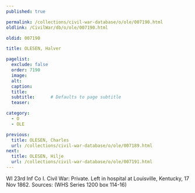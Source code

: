 ```yaml
---
published: true

permalink: /collections/civil-war-database/o/ole/007190.html
oldlink: /CivilWar/db/o/ole/007190.html

oldid: 007190

title: OLESEN, Halver

pagelist:
  exclude: false
  order: 7190
  image: 
  alt:
  caption:
  title:
  subtitle:      # Defaults to page subtitle
  teaser:

category: 
  - O 
  - OLE

previous:
  title: OLESEN, Charles
  url: /collections/civil-war-database/o/ole/007189.html  
next:
  title: OLESEN, Hilje
  url: /collections/civil-war-database/o/ole/007191.html   
---
```

WI 23rd Inf Co I. Civil War: Private. Left in hospital at Louisville, Kentucky, 17 Nov 1862. Sources: (WHS Series 1200 box 114-16)